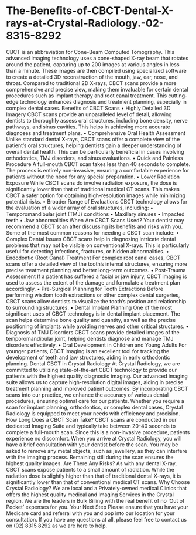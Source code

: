 # The-Benefits-of-CBCT-Dental-X-rays-at-Crystal-Radiology.-02-8315-8292
CBCT is an abbreviation for Cone-Beam Computed Tomography. This advanced imaging technology uses a cone-shaped X-ray beam that rotates around the patient, capturing up to 200 images at various angles in less than a minute. These images are then compiled using specialized software to create a detailed 3D reconstruction of the mouth, jaw, ear, nose, and throat.
Compared to traditional 2D X-rays, CBCT scans provide a more comprehensive and precise view, making them invaluable for certain dental procedures such as implant therapy and root canal treatment. This cutting-edge technology enhances diagnosis and treatment planning, especially in complex dental cases.
Benefits of CBCT Scans
•	Highly Detailed 3D Imagery
CBCT scans provide an unparalleled level of detail, allowing dentists to thoroughly assess oral structures, including bone density, nerve pathways, and sinus cavities. This helps in achieving more accurate diagnoses and treatment plans.
•	Comprehensive Oral Health Assessment
Unlike standard dental X-rays, CBCT scans offer a complete view of the patient’s oral structures, helping dentists gain a deeper understanding of overall dental health. This can be particularly beneficial in cases involving orthodontics, TMJ disorders, and sinus evaluations.
•	Quick and Painless Procedure
A full-mouth CBCT scan takes less than 40 seconds to complete. The process is entirely non-invasive, ensuring a comfortable experience for patients without the need for any special preparation.
•	Lower Radiation Exposure
While CBCT scans do involve radiation exposure, the dose is significantly lower than that of traditional medical CT scans. This makes CBCT a safer option for obtaining high-resolution images while minimizing potential risks.
•	Broader Range of Evaluations
      CBCT technology allows for the evaluation of a wider array of oral structures, including:
•	Temporomandibular joint (TMJ) conditions
•	Maxillary sinuses
•	Impacted teeth
•	Jaw abnormalities
When Are CBCT Scans Used?
Your dentist may recommend a CBCT scan after discussing its benefits and risks with you. Some of the most common reasons for needing a CBCT scan include:
•	Complex Dental Issues
CBCT scans help in diagnosing intricate dental problems that may not be visible on conventional X-rays. This is particularly useful for detecting infections, fractures, or hidden abnormalities.
•	Endodontic (Root Canal) Treatment
For complex root canal cases, CBCT scans offer a detailed view of the tooth’s internal structures, ensuring more precise treatment planning and better long-term outcomes.
•	Post-Trauma Assessment
If a patient has suffered a facial or jaw injury, CBCT imaging is used to assess the extent of the damage and formulate a treatment plan accordingly.
•	Pre-Surgical Planning for Tooth Extractions
Before performing wisdom tooth extractions or other complex dental surgeries, CBCT scans allow dentists to visualize the tooth’s position and relationship to surrounding structures.
•	Dental Implant Planning
One of the most significant uses of CBCT technology is in dental implant placement. The scan helps determine bone quality and quantity, as well as the precise positioning of implants while avoiding nerves and other critical structures.
•	Diagnosis of TMJ Disorders
CBCT scans provide detailed images of the temporomandibular joint, helping dentists diagnose and manage TMJ disorders effectively.
•	Oral Development in Children and Young Adults
For younger patients, CBCT imaging is an excellent tool for tracking the development of teeth and jaw structures, aiding in early orthodontic planning.
Dental CBCT in Crystal Radiology
At Crystal Radiology, we are committed to utilizing state-of-the-art CBCT technology to provide our patients with the highest quality diagnostic imaging. Our advanced imaging suite allows us to capture high-resolution digital images, aiding in precise treatment planning and improved patient outcomes.
By incorporating CBCT scans into our practice, we enhance the accuracy of various dental procedures, ensuring optimal care for our patients. Whether you require a scan for implant planning, orthodontics, or complex dental cases, Crystal Radiology is equipped to meet your needs with efficiency and precision.
How Long Does a CBCT Scan Take?
CBCT scans are conducted in our dedicated Imaging Suite and typically take between 20-40 seconds to complete a full-mouth scan. Since this is a non-invasive procedure, patients experience no discomfort.
When you arrive at Crystal Radiology, you will have a brief consultation with your dentist before the scan. You may be asked to remove any metal objects, such as jewellery, as they can interfere with the imaging process. Remaining still during the scan ensures the highest quality images.
Are There Any Risks?
As with any dental X-ray, CBCT scans expose patients to a small amount of radiation. While the radiation dose is slightly higher than that of traditional dental X-rays, it is significantly lower than that of conventional medical CT scans.
Why Choose Crystal Radiology?
We are local and a Privately-owned medical Clinics that offers the highest quality medical and Imaging Services in the Crystal region. We are the leaders in Bulk Billing with the real benefit of no ‘Out of Pocket’ expenses for you.
Your Next Step
Please ensure that you have your Medicare card and referral with you and pop into our location for your consultation. If you have any questions at all, please feel free to contact us on (02) 8315 8292  as we are here to help.
